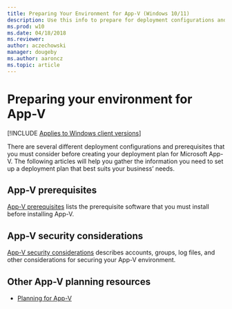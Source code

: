 ```yaml
---
title: Preparing Your Environment for App-V (Windows 10/11)
description: Use this info to prepare for deployment configurations and prerequisites for Microsoft Application Virtualization (App-V).
ms.prod: w10
ms.date: 04/18/2018
ms.reviewer: 
author: aczechowski
manager: dougeby
ms.author: aaroncz
ms.topic: article
---
```


# Preparing your environment for App-V

[!INCLUDE [Applies to Windows client versions](../includes/applies-to-windows-client-versions.md)]

There are several different deployment configurations and prerequisites that you must consider before creating your deployment plan for Microsoft App-V. The following articles will help you gather the information you need to set up a deployment plan that best suits your business’ needs.

## App-V prerequisites

[App-V prerequisites](appv-prerequisites.md) lists the prerequisite software that you must install before installing App-V.

## App-V security considerations

[App-V security considerations](appv-security-considerations.md) describes accounts, groups, log files, and other considerations for securing your App-V environment.

## Other App-V planning resources

* [Planning for App-V](appv-planning-for-appv.md)
